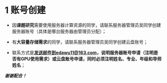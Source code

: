 # 1 账号创建

- 因**课题研究**需要使用服务器计算资源的同学，请联系服务器管理员吴同学创建服务器账号（具体是哪台服务器由管理员分配）；

- 有**大容量存储需求**的同学，请联系服务器管理员吴同学创建云盘账号；

- 联系方式是**发送邮件到edawu11@163.com，说明服务器账号申请（注明是否有GPU使用需求）或云盘账号申请，同时必须注明姓名、专业、年级和导师姓名**；

***谢谢配合！***
